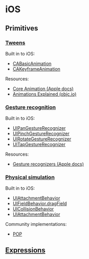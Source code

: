 # iOS

## Primitives

### [Tweens](../concepts/primitives.html#tweens)

Built in to iOS:

- [CABasicAnimation](https://developer.apple.com/library/mac/documentation/GraphicsImaging/Reference/CABasicAnimation_class/)
- [CAKeyframeAnimation](https://developer.apple.com/library/mac/documentation/GraphicsImaging/Reference/CAKeyframeAnimation_class/)

Resources:

- [Core Animation (Apple docs)](https://developer.apple.com/library/mac/documentation/Cocoa/Conceptual/CoreAnimation_guide/Introduction/Introduction.html)
- [Animations Explained (objc.io)](https://www.objc.io/issues/12-animations/animations-explained/)

### [Gesture recognition](../concepts/primitives.html#gesture-recognition)

Built in to iOS:

- [UIPanGestureRecognizer](https://developer.apple.com/library/ios/documentation/UIKit/Reference/UIPanGestureRecognizer_Class/)
- [UIPinchGestureRecognizer](https://developer.apple.com/library/ios/documentation/UIKit/Reference/UIPinchGestureRecognizer_Class/)
- [UIRotateGestureRecognizer](https://developer.apple.com/library/ios/documentation/UIKit/Reference/UIRotateGestureRecognizer_Class/)
- [UITapGestureRecognizer](https://developer.apple.com/library/ios/documentation/UIKit/Reference/UITapGestureRecognizer_Class/)

Resources:

- [Gesture recognizers (Apple docs)](https://developer.apple.com/library/ios/documentation/EventHandling/Conceptual/EventHandlingiPhoneOS/GestureRecognizer_basics/GestureRecognizer_basics.html)

### [Physical simulation](https://material-motion.gitbooks.io/material-motion-starmap/content/concepts/primitives.html#physical-simulation)

Built in to iOS:

- [UIAttachmentBehavior](https://developer.apple.com/library/ios/documentation/UIKit/Reference/UIAttachmentBehavior_Class/)
- [UIFieldBehavior.dragField](https://developer.apple.com/library/ios/documentation/UIKit/Reference/UIFieldBehavior_class/)
- [UICollisionBehavior](https://developer.apple.com/library/ios/documentation/UIKit/Reference/UICollisionBehavior_Class/)
- [UIAttachmentBehavior](https://developer.apple.com/library/ios/documentation/UIKit/Reference/UIDynamicBehavior_Class/)

Community implementations:

- [POP](https://github.com/facebook/pop)

## [Expressions](../concepts/expressions.md)
